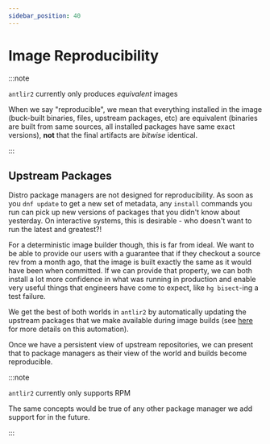 ```yaml
---
sidebar_position: 40
---
```


# Image Reproducibility

:::note

`antlir2` currently only produces _equivalent_ images

When we say "reproducible", we mean that everything installed in the image
(buck-built binaries, files, upstream packages, etc) are equivalent (binaries
are built from same sources, all installed packages have same exact versions),
**not** that the final artifacts are _bitwise_ identical.

:::

## Upstream Packages

Distro package managers are not designed for reproducibility. As soon as you
`dnf update` to get a new set of metadata, any `install` commands you run can
pick up new versions of packages that you didn't know about yesterday. On
interactive systems, this is desirable - who doesn't want to run the latest and
greatest?!

For a deterministic image builder though, this is far from ideal. We want to be
able to provide our users with a guarantee that if they checkout a source rev
from a month ago, that the image is built exactly the same as it would have been
when committed. If we can provide that property, we can both install a lot more
confidence in what was running in production and enable very useful things that
engineers have come to expect, like `hg bisect`-ing a test failure.

We get the best of both worlds in `antlir2` by automatically updating the
upstream packages that we make available during image builds (see
[here](../internals/rpms) for more details on this automation).

Once we have a persistent view of upstream repositories, we can present that to
package managers as their view of the world and builds become reproducible.

:::note

`antlir2` currently only supports RPM

The same concepts would be true of any other package manager we add support for
in the future.

:::
